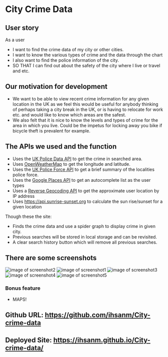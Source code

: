 # City Crime Data
## User story
As a user
* I want to find the crime data of my city or other cities. 
* I want to know the various types of crime  and the data through the chart
* I also want to  find the police information of the city.
* SO THAT I can find out about the safety of the city where I live or travel and etc.

## Our motivation for development

* We want to be able to view recent crime information for any given location in the UK as we feel this would be useful for anybody thinking of perhaps taking a city break in the UK, or is having to relocate for work etc. and would like to know which areas are the safest.
* We also felt that it is nice to know the levels and types of crime for the area in which you live. Could be the impetus for locking away you bike if bicycle theft is prevalent for example.


## The APIs we used and the function
 * Uses the [UK Police Data API](https://data.police.uk/docs/) to get the crime in searched area.
 * Uses [OpenWeatherMap](https://openweathermap.org/api/geocoding-api) to get the longitude and latitude.
 * Uses the [UK Police Force API](https://data.police.uk/docs/method/force/) to get a brief summary of the localities police force.
 * Uses the [Google Places API](https://developers.google.com/maps/documentation/places/web-service/autocomplete) to get an autocomplete list as the user types
  * Uses a [Reverse Geocoding API](https://api.bigdatacloud.net/data/reverse-geocode-client) to get the approximate user location by IP address
  * Uses https://api.sunrise-sunset.org to calculate the sun rise/sunset for a given location

 Though these the site:
 * Finds the crime data and use a spider graph to display crime in given city.
 * Previous searches will be stored in local storage and can be revisited.
 * A clear search history button which will remove all previous searches.
 
 ## There are some screenshots
![image of screenshot2](1.png)
![image of screenshot1](2.png)
![image of screenshot3](3.png)
![image of screenshot4](4.png)
![image of screenshot5](5.png)

 ### Bonus feature
 * MAPS!
 
 ## Github URL: https://github.com/ihsanm/City-crime-data
 ## Deployed Site: https://ihsanm.github.io/City-crime-data/
